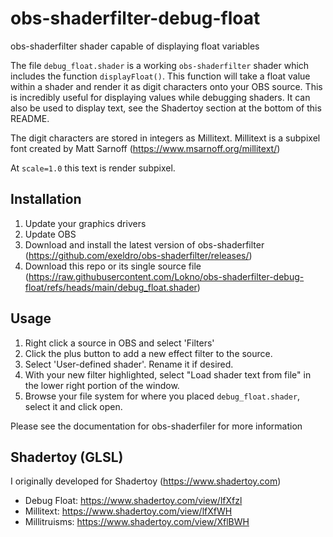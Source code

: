 # obs-shaderfilter-debug-float
obs-shaderfilter shader capable of displaying float variables

The file `debug_float.shader` is a working `obs-shaderfilter` shader which includes the function `displayFloat()`.
This function will take a float value within a shader and render it as digit characters onto your OBS source.
This is incredibly useful for displaying values while debugging shaders. 
It can also be used to display text, see the Shadertoy section at the bottom of this README.

The digit characters are stored in integers as Millitext. Millitext is a subpixel font created by Matt Sarnoff (https://www.msarnoff.org/millitext/)

At `scale=1.0` this text is render subpixel. 

## Installation 

1. Update your graphics drivers
2. Update OBS
3. Download and install the latest version of obs-shaderfilter (https://github.com/exeldro/obs-shaderfilter/releases/)
4. Download this repo or its single source file (https://raw.githubusercontent.com/Lokno/obs-shaderfilter-debug-float/refs/heads/main/debug_float.shader)

## Usage

1. Right click a source in OBS and select 'Filters'
2. Click the plus button to add a new effect filter to the source.
3. Select 'User-defined shader'. Rename it if desired.
4. With your new filter highlighted, select "Load shader text from file" in the lower right portion of the window.
5. Browse your file system for where you placed `debug_float.shader`, select it and click open.

Please see the documentation for obs-shaderfiler for more information

## Shadertoy (GLSL)

I originally developed for Shadertoy (https://www.shadertoy.com)

- Debug Float: https://www.shadertoy.com/view/lfXfzl
- Millitext: https://www.shadertoy.com/view/lfXfWH
- Millitruisms: https://www.shadertoy.com/view/XflBWH